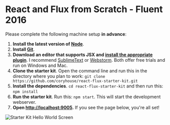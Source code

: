 # React and Flux from Scratch - Fluent 2016

Please complete the following machine setup **in advance**:  
1. **Install the latest version of [Node](https://nodejs.org)**.  
2. **Install [Git](https://git-scm.com/downloads)**.  
3. **Download an editor that supports JSX and [install the appropriate plugin](https://github.com/facebook/react/wiki/Complementary-Tools#jsx-integrations)**. I recommend [SublimeText](http://www.sublimetext.com) or [Webstorm](https://www.jetbrains.com/webstorm/). Both offer free trials and run on Windows and Mac.  
4. **Clone the starter kit**. Open the command line and run this in the directory where you plan to work: 
```git clone https://github.com/coryhouse/react-flux-starter-kit.git```  
5. **Install the dependencies**. `cd react-flux-starter-kit` and then run this: `npm install`  
6. **Run the starter kit**. Run this: `npm start`. This will start the development webserver.  
7. **Open [http://localhost:9005](http://localhost:9005).** If you see the page below, you're all set!
 
![Starter Kit Hello World Screen](https://cloud.githubusercontent.com/assets/1688997/12373610/acdc7fe6-bc44-11e5-8e31-792a9b444b8c.png)
